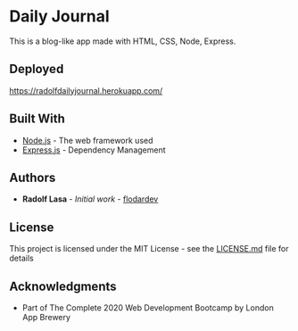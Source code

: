# Daily Journal

This is a blog-like app made with HTML, CSS, Node, Express.

## Deployed

https://radolfdailyjournal.herokuapp.com/

## Built With

* [Node.js](http://www.dropwizard.io/1.0.2/docs/) - The web framework used
* [Express.js](https://maven.apache.org/) - Dependency Management

## Authors

* **Radolf Lasa** - *Initial work* - [flodardev](https://github.com/flodardev)

## License

This project is licensed under the MIT License - see the [LICENSE.md](LICENSE.md) file for details

## Acknowledgments

* Part of The Complete 2020 Web Development Bootcamp by London App Brewery
